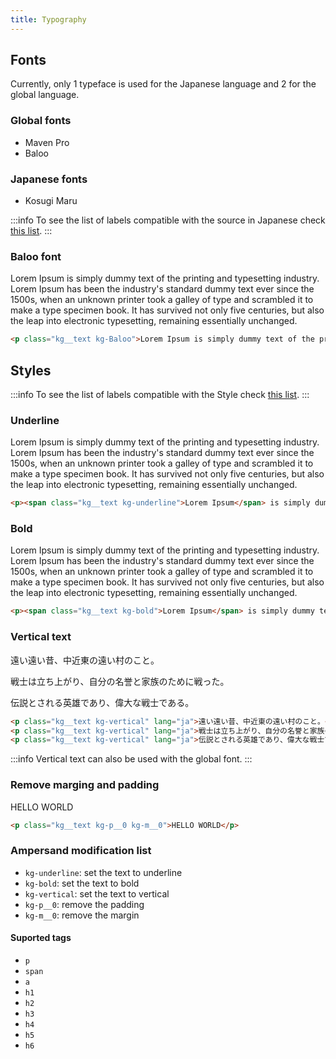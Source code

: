 ```yaml
---
title: Typography
---
```


<link rel="stylesheet" href="https://cdn.jsdelivr.net/npm/@kagarisoft/csc/dist/css/common.min.css"/>

## Fonts
Currently, only 1 typeface is used for the Japanese language and 2 for the global language.

### Global fonts

* Maven Pro
* Baloo

### Japanese fonts

* Kosugi Maru

:::info
To see the list of labels compatible with the source in Japanese check [this list](language#tags-compatible-with-the-japanese-text-fonts-of-this-framework).
:::

### Baloo font

<div class="example dark__bg">
    <p class="kg__text kg-Baloo">Lorem Ipsum is simply dummy text of the printing and typesetting industry. Lorem Ipsum has been the industry's standard dummy text ever since the 1500s, when an unknown printer took a galley of type and scrambled it to make a type specimen book. It has survived not only five centuries, but also the leap into electronic typesetting, remaining essentially unchanged.</p>
</div>

    
```html
<p class="kg__text kg-Baloo">Lorem Ipsum is simply dummy text of the printing and typesetting industry. Lorem Ipsum has been the industry's standard dummy text ever since the 1500s, when an unknown printer took a galley of type and scrambled it to make a type specimen book. It has survived not only five centuries, but also the leap into electronic typesetting, remaining essentially unchanged.</p>
```

## Styles
:::info
To see the list of labels compatible with the Style check [this list](language#tags-compatible-with-the-japanese-text-fonts-of-this-framework).
:::
### Underline
<div class="example dark__bg">
    <p><span class="kg__text kg-underline">Lorem Ipsum</span> is simply dummy text of the printing and typesetting industry. Lorem Ipsum has been the industry's standard dummy text ever since the 1500s, when an unknown printer took a galley of type and scrambled it to make a type specimen book. It has survived not only five centuries, but also the leap into electronic typesetting, remaining essentially unchanged.</p>
</div>

```html
<p><span class="kg__text kg-underline">Lorem Ipsum</span> is simply dummy text of the printing and typesetting industry. Lorem Ipsum has been the industry's standard dummy text ever since the 1500s, when an unknown printer took a galley of type and scrambled it to make a type specimen book. It has survived not only five centuries, but also the leap into electronic typesetting, remaining essentially unchanged.</p>
```

### Bold

<div class="example dark__bg">
    <p><span class="kg__text kg-bold">Lorem Ipsum</span> is simply dummy text of the printing and typesetting industry. Lorem Ipsum has been the industry's standard dummy text ever since the 1500s, when an unknown printer took a galley of type and scrambled it to make a type specimen book. It has survived not only five centuries, but also the leap into electronic typesetting, remaining essentially unchanged.</p>
</div>

```html
<p><span class="kg__text kg-bold">Lorem Ipsum</span> is simply dummy text of the printing and typesetting industry. Lorem Ipsum has been the industry's standard dummy text ever since the 1500s, when an unknown printer took a galley of type and scrambled it to make a type specimen book. It has survived not only five centuries, but also the leap into electronic typesetting, remaining essentially unchanged.</p>
```

### Vertical text

<div class="example dark__bg">
    <p class="kg__text kg-vertical" lang="ja">遠い遠い昔、中近東の遠い村のこと。</p>
    <p class="kg__text kg-vertical" lang="ja">戦士は立ち上がり、自分の名誉と家族のために戦った。</p>
    <p class="kg__text kg-vertical" lang="ja">伝説とされる英雄であり、偉大な戦士である。</p>
</div>

```html
<p class="kg__text kg-vertical" lang="ja">遠い遠い昔、中近東の遠い村のこと。</p>
<p class="kg__text kg-vertical" lang="ja">戦士は立ち上がり、自分の名誉と家族のために戦った。</p>
<p class="kg__text kg-vertical" lang="ja">伝説とされる英雄であり、偉大な戦士である。</p>
```
:::info
Vertical text can also be used with the global font.
:::
### Remove marging and padding 

<div class="example dark__bg">
    <p class="kg__text kg-p__0 kg-m__0">HELLO WORLD</p>
</div>

```html
<p class="kg__text kg-p__0 kg-m__0">HELLO WORLD</p>
```

### Ampersand modification list

* `kg-underline`: set the text to underline
* `kg-bold`: set the text to bold
* `kg-vertical`: set the text to vertical
* `kg-p__0`: remove the padding
* `kg-m__0`: remove the margin

#### Suported tags

* `p`
* `span`
* `a`
* `h1`
* `h2`
* `h3`
* `h4`
* `h5`
* `h6`

